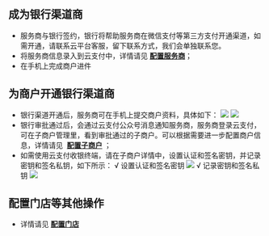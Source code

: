 ## 成为银行渠道商
- 服务商与银行签约，银行将帮助服务商在微信支付等第三方支付开通渠道，如需开通，请联系云平台客服，留下联系方式，我们会单独联系您。  
- 将服务商信息录入到云支付中，详情请见 [**配置服务商**](/document/product/569/9796)； 
- 在手机上完成商户进件

## 为商户开通银行渠道商
- 银行渠道开通后，服务商可在手机上提交商户资料，具体如下：
 ![](http://imgcache.tcecqpoc.fsphere.cn/image/mc.qcloudimg.com/static/img/ea71aaa292d59a6834c443980fa7718a/image.png)
 ![](http://imgcache.tcecqpoc.fsphere.cn/image/mc.qcloudimg.com/static/img/c919804ec50ef068a8ad682120e0788c/image.png) 
- 银行审批通过后，会通过云支付公众号消息通知服务商，服务商登录云支付，可在子商户管理里，看到审批通过的子商户。可以根据需要进一步配置商户信息，详情请见  [**配置子商户**](/document/product/569/9795) ；
- 如需使用云支付收银终端，请在子商户详情中，设置认证和签名密钥，并记录密钥和签名私钥，如下所示：
√ 设置认证和签名密钥
 ![](http://imgcache.tcecqpoc.fsphere.cn/image/mc.qcloudimg.com/static/img/6913d0a676f53c3c65e03487a0d0ba20/image.png) 
√ 记录密钥和签名私钥
 ![](http://imgcache.tcecqpoc.fsphere.cn/image/mc.qcloudimg.com/static/img/0fa29791d02a2556e77a5c2d61b3ac58/image.png) 
 ## 配置门店等其他操作
- 详情请见 [**配置门店**](/document/product/569/9797)
